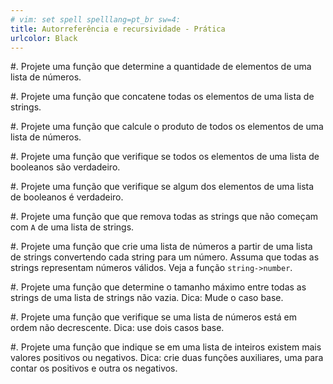 ```yaml
---
# vim: set spell spelllang=pt_br sw=4:
title: Autorreferência e recursividade - Prática
urlcolor: Black
---
```


#. Projete uma função que determine a quantidade de elementos de uma lista de números.

#. Projete uma função que concatene todas os elementos de uma lista de strings.

#. Projete uma função que calcule o produto de todos os elementos de uma lista de números.

#. Projete uma função que verifique se todos os elementos de uma lista de booleanos são verdadeiro.

#. Projete uma função que verifique se algum dos elementos de uma lista de booleanos é verdadeiro.

#. Projete uma função que que remova todas as strings que não começam com `A` de uma lista de strings.

#. Projete uma função que crie uma lista de números a partir de uma lista de strings convertendo cada string para um número. Assuma que todas as strings representam números válidos. Veja a função `string->number`.

#. Projete uma função que determine o tamanho máximo entre todas as strings de uma lista de strings não vazia. Dica: Mude o caso base.

#. Projete uma função que verifique se uma lista de números está em ordem não decrescente. Dica: use dois casos base.

#. Projete uma função que indique se em uma lista de inteiros existem mais valores positivos ou negativos. Dica: crie duas funções auxiliares, uma para contar os positivos e outra os negativos.
